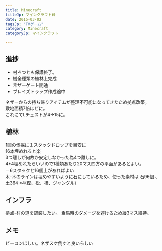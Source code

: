 ```yaml
---
title: Minecraft
titleJp: マインクラフト録
date: 2015-03-02
tagsJp: "TVゲーム"
category: Minecraft
categoryJp: マインクラフト

---
```


## 進捗

* 村４つとも保護終了。
* 樹全種類の植林上完成
* ネザーゲート開通
* ブレイズトラップ作成途中

ネザーからの持ち帰りアイテムが整理不可能になってきたため拠点改築。  
敷地面積7倍ほどに。  
これにてLチェストが4->15に。  

## 植林

1回の伐採に１スタックドロップを目安に  
16本埋めれると楽  
3つ離しが何故か安定しなかった為4つ離しに。  
4*4埋めれたらいいので1種類あたり20マス四方の平面があるとよい。  
＝6スタックと16個土があればよい  
木-木のラインは埋めやすいように石にしているため、使った素材は
石96個 、 土364 *4(樫、松、樺、ジャングル）


## インフラ
拠点-村の道を舗装したい。
乗馬時のダメージを避けるため縦3マス維持。

## 


## メモ

ビーコンほしい。ネザスケ倒すと良いらしい  
